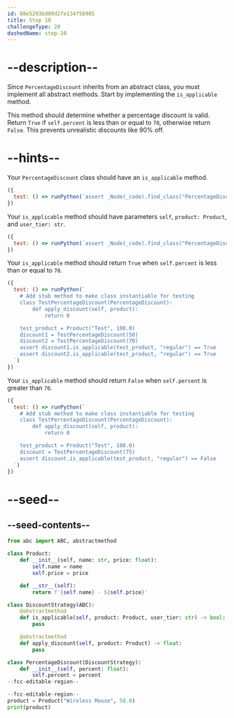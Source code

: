 ```yaml
---
id: 68e5293bd00d2fe134f58985
title: Step 10
challengeType: 20
dashedName: step-10
---
```


# --description--

Since `PercentageDiscount` inherits from an abstract class, you must implement all abstract methods. Start by implementing the `is_applicable` method.

This method should determine whether a percentage discount is valid. Return `True` if `self.percent` is less than or equal to `70`, otherwise return `False`. This prevents unrealistic discounts like 90% off.

# --hints--

Your `PercentageDiscount` class should have an `is_applicable` method.

```js
({
  test: () => runPython(`assert _Node(_code).find_class("PercentageDiscount").has_function("is_applicable")`)
})
```

Your `is_applicable` method should have parameters `self`, `product: Product`, and `user_tier: str`.

```js
({
  test: () => runPython(`assert _Node(_code).find_class("PercentageDiscount").find_function("is_applicable").has_args("self,product:Product,user_tier:str")`)
})
```

Your `is_applicable` method should return `True` when `self.percent` is less than or equal to `70`.

```js
({
  test: () => runPython(`
    # Add stub method to make class instantiable for testing
    class TestPercentageDiscount(PercentageDiscount):
        def apply_discount(self, product):
            return 0

    test_product = Product("Test", 100.0)
    discount1 = TestPercentageDiscount(50)
    discount2 = TestPercentageDiscount(70)
    assert discount1.is_applicable(test_product, "regular") == True
    assert discount2.is_applicable(test_product, "regular") == True
  `)
})
```

Your `is_applicable` method should return `False` when `self.percent` is greater than `70`.

```js
({
  test: () => runPython(`
    # Add stub method to make class instantiable for testing
    class TestPercentageDiscount(PercentageDiscount):
        def apply_discount(self, product):
            return 0

    test_product = Product("Test", 100.0)
    discount = TestPercentageDiscount(75)
    assert discount.is_applicable(test_product, "regular") == False
  `)
})
```

# --seed--

## --seed-contents--

```py
from abc import ABC, abstractmethod

class Product:
    def __init__(self, name: str, price: float):
        self.name = name
        self.price = price

    def __str__(self):
        return f'{self.name} - ${self.price}'

class DiscountStrategy(ABC):
    @abstractmethod
    def is_applicable(self, product: Product, user_tier: str) -> bool:
        pass

    @abstractmethod
    def apply_discount(self, product: Product) -> float:
        pass

class PercentageDiscount(DiscountStrategy):
    def __init__(self, percent: float):
        self.percent = percent
--fcc-editable-region--

--fcc-editable-region--
product = Product("Wireless Mouse", 50.0)
print(product)
```
